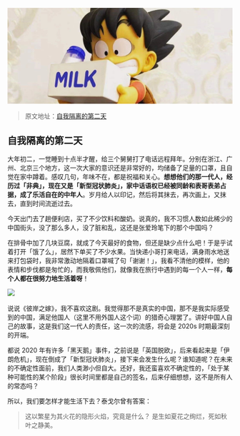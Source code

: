 
![](../images/ebooksplan/ebooksplan-4.jpeg)

> 原文地址：[自我隔离的第二天](https://mp.weixin.qq.com/s/lL_SHESgBdSNVDlCBBWf4A)

## 自我隔离的第二天

大年初二，一觉睡到十点半才醒，给三个舅舅打了电话远程拜年。分别在浙江、广州、北京三个地方，这一次大家的意识还是非常好的，均储备了足量的口罩，且自觉在家中蹲着。感叹几句，年味不在，都是祝福和关心。**想想他们的那一代人，经历过「非典」，现在又是「新型冠状肺炎」，家中话语权已经被同龄和表哥表弟占据，成了乐活自在的中年人**。岁月给人以印记，然后将其抹去，再次画上，又抹去，直到时间流逝过去。


今天出门去了趟便利店，买了不少饮料和酸奶。说真的，我不习惯人数如此稀少的中国街头，没了那么多人，没了脏和乱，这还是张爱玲笔下的那个中国吗？



在排骨中加了几块豆腐，就成了今天最好的食物，但还是缺少点什么吧！于是乎试着打开「饿了么」，居然下单买了不少水果。当快递小哥打来电话，满身雨水地送来打包袋时，我非常激动地隔着口罩喊了句「谢谢！」，我看不清他的模样，他的表情和步伐都是匆忙的，而我敬佩他们，就像我在旅行中遇到的每一个人一样，**每个人都在很努力地生活着呀**！


![](../images/ebooksplan/ebooksplan/ebooksplan-5.jpeg)


说说《彼岸之嫁》，我不喜欢这剧。我觉得那不是真实的中国，那不是我实际感受到的中国，满足他国人（这里不用外国人这个词）的猎奇心理罢了。讲好中国人自己的故事，这是我们这一代人的责任，这一次的流感，将会是 2020s 时期最深刻的开端。



都说 2020 年有许多「黑天鹅」事件，之前说是「英国脱欧」，后来看起来是「伊朗危机」，现在倒成了「新型冠状肺炎」，接下来会发生什么呢？谁知道呢？在未来的不确定性面前，我们人类渺小但自大。还好，我还蛮喜欢不确定性的，「处于某种可能性的某个阶段」很长时间里都是自己的签名，后来仔细想想，这不是所有人的常态吗？


所以，我们要怎样才能生活下去？泰戈尔曾有答案：


>这以繁星为其火花的隐形火焰，究竟是什么？
>是生如夏花之绚烂，死如秋叶之静美。
